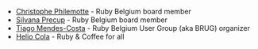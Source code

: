 * [Christophe Philemotte](https://twitter.com/_toch) - Ruby Belgium board member
* [Silvana Precup](https://twitter.com/silvanaprecup) - Ruby Belgium board member
* [Tiago Mendes-Costa](https://twitter.com/otagi) - Ruby Belgium User Group (aka BRUG) organizer
* [Helio Cola](https://twitter.com/hacrods) - Ruby & Coffee for all
